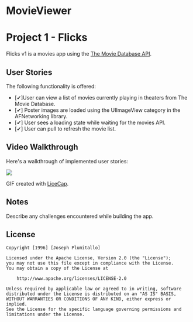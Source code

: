 # MovieViewer

# Project 1 - Flicks

Flicks v1 is a movies app using the [The Movie Database API](http://docs.themoviedb.apiary.io/#).

## User Stories

The following functionality is offered:

- [✔]User can view a list of movies currently playing in theaters from The Movie Database.
- [✔] Poster images are loaded using the UIImageView category in the AFNetworking library.
- [✔] User sees a loading state while waiting for the movies API.
- [✔] User can pull to refresh the movie list.


## Video Walkthrough 

Here's a walkthrough of implemented user stories:

<img src='http://i.imgur.com/E03sgMU.gif' />

GIF created with [LiceCap](http://www.cockos.com/licecap/).

## Notes

Describe any challenges encountered while building the app.

## License

    Copyright [1996] [Joseph Plumitallo]

    Licensed under the Apache License, Version 2.0 (the "License");
    you may not use this file except in compliance with the License.
    You may obtain a copy of the License at

        http://www.apache.org/licenses/LICENSE-2.0

    Unless required by applicable law or agreed to in writing, software
    distributed under the License is distributed on an "AS IS" BASIS,
    WITHOUT WARRANTIES OR CONDITIONS OF ANY KIND, either express or implied.
    See the License for the specific language governing permissions and
    limitations under the License.
